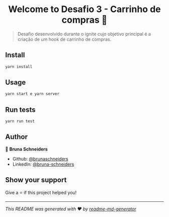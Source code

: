 <h1 align="center">Welcome to Desafio 3 - Carrinho de compras 👋</h1>
<p>
</p>

> Desafio desenvolvido durante o ignite cujo objetivo principal é a criação de um hook de carrinho de compras.

## Install

```sh
yarn install
```

## Usage

```sh
yarn start e yarn server
```

## Run tests

```sh
yarn run test
```

## Author

👤 **Bruna Schneiders**

* Github: [@brunaschneiders](https://github.com/brunaschneiders)
* LinkedIn: [@bruna-schneiders](https://linkedin.com/in/bruna-schneiders)

## Show your support

Give a ⭐️ if this project helped you!

***
_This README was generated with ❤️ by [readme-md-generator](https://github.com/kefranabg/readme-md-generator)_